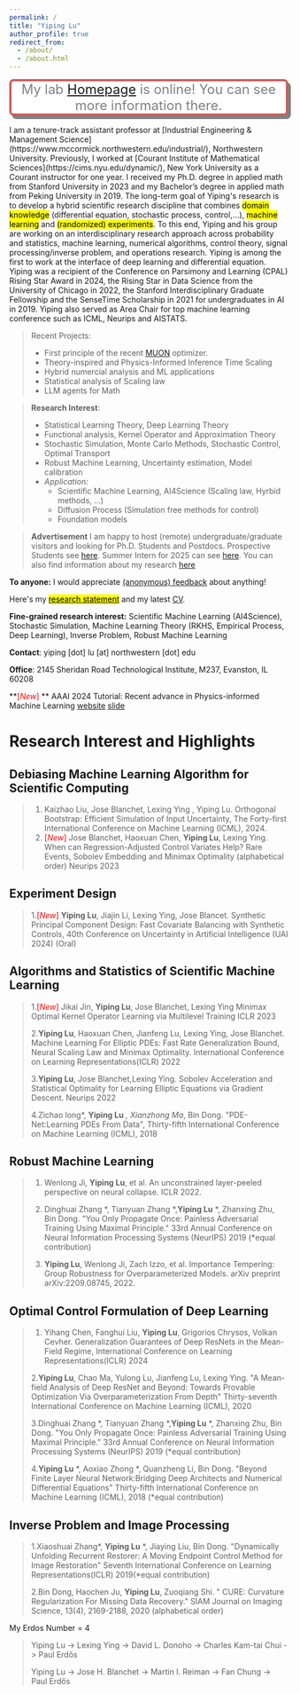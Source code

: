 ```yaml
---
permalink: /
title: "Yiping Lu"
author_profile: true
redirect_from: 
  - /about/
  - /about.html
---
```

<style>
#boxshadow {
    border: 4px solid purple;
    box-shadow: 5px 6px gray;
    border-radius: 2mm;
    background-color: white;
}

.half_highlight {
background: linear-gradient(to top, #F9E79F  50%, transparent 50%);
}

#boxshadow2 {
    border: 4px solid IndianRed;
    box-shadow: 5px 6px gray;
    border-radius: 2mm;
    background-color: white;
}
</style>

<div id="boxshadow2">
<center style="color: gray; font-size: 24px; font-family: -apple-system, BlinkMacSystemFont, 'Segoe UI', Roboto, Oxygen, Ubuntu, Cantarell, 'Open Sans', 'Helvetica Neue', sans-serif;">
My lab <a href="https://scale-lab-northwestern.github.io/">Homepage</a> is online! You can see more information there.
 </center>
</div>


<br/>
I am a tenure-track assistant professor at  [Industrial Engineering & Management Science](https://www.mccormick.northwestern.edu/industrial/), Northwestern University. Previously, I worked at [Courant Institute of Mathematical Sciences](https://cims.nyu.edu/dynamic/), New York University as a Courant instructor for one year. I received my Ph.D. degree in applied math from Stanford University in 2023 and my Bachelor’s degree in applied math from Peking University in 2019. The long-term goal of Yiping's research is to develop a hybrid scientific research discipline that combines <mark color='orange'>domain knowledge</mark> (differential equation, stochastic process, control,...), <mark color='orange'>machine learning</mark> and <mark color='orange'>(randomized) experiments</mark>. To this end, Yiping and his group are working on an interdisciplinary research approach across probability and statistics, machine learning, numerical algorithms, control theory, signal processing/inverse problem, and operations research. Yiping is among the first to work at the interface of deep learning and differential equation. Yiping was a recipient of the Conference on Parsimony and Learning (CPAL) Rising Star Award in 2024, the Rising Star in Data Science from the University of Chicago in 2022, the Stanford Interdisciplinary Graduate Fellowship and the SenseTime Scholarship in 2021 for undergraduates in AI in 2019. Yiping also served as Area Chair for top machine learning conference such as ICML, Neurips and AISTATS.

> Recent Projects:
> - First principle of the recent [MUON](https://github.com/MoonshotAI/Moonlight) optimizer.
> - Theory-inspired and Physics-Informed Inference Time Scaling
> - Hybrid numercial analysis and ML applications
> - Statistical analysis of Scaling law
> - LLM agents for Math 

> **Research Interest**:
> - Statistical Learning Theory, Deep Learning Theory
> - Functional analysis, Kernel Operator and Approximation Theory
> - Stochastic Simulation, Monte Carlo Methods, Stochastic Control, Optimal Transport
> - Robust Machine Learning, Uncertainty estimation, Model calibration
> - *Application:*
>   - Scientific Machine Learning, AI4Science  (Scaling law, Hyrbid methods, ...) 
>   - Diffusion Process (Simulation free methods for control)
>   - Foundation models

> **Advertisement** I am happy to host (remote) undergraduate/graduate visitors and looking for Ph.D. Students and Postdocs. Prospective Students see [here](https://2prime.github.io/students/). Summer Intern for 2025 can see [here](https://2prime.github.io/files/SummerIntern_Yiping.pdf). You can also find information about my research [here](https://2prime.github.io/research/) 

**To anyone:** I would appreciate [(anonymous) feedback](https://docs.google.com/forms/d/e/1FAIpQLScCWSzTQGMVKhxDVSiCopYD740Txm-cMoxIh-dg08FcRKT-8Q/viewform?usp=sf_link) about anything!



Here's my [<mark color='orange'>research statement</mark>](https://2prime.github.io/files/rs.pdf) and my latest [CV](https://www.overleaf.com/read/rmcykgwmwbcq#cbe18b).

**Fine-grained research interest:** Scientific Machine Learning (AI4Science), Stochastic Simulation, Machine Learning Theory (RKHS, Empirical Process, Deep Learning), Inverse Problem, Robust Machine Learning

**Contact**: yiping [dot] lu [at] northwestern [dot] edu

**Office**: 2145 Sheridan Road Technological Institute, M237, Evanston, IL 60208

**<font color='red'>[*New*]</font> ** AAAI 2024 Tutorial: Recent advance in Physics-informed Machine Learning  [website](https://sites.google.com/view/aaai-2024-tutorial-piml/) [slide](https://2prime.github.io/files/SML/piml_aaai.pdf)

# Research Interest and Highlights


## Debiasing Machine Learning Algorithm for Scientific Computing

> 1. Kaizhao Liu, Jose Blanchet, Lexing Ying , Yiping Lu. Orthogonal Bootstrap: Efficient Simulation of Input Uncertainty, The Forty-first International Conference on Machine Learning (ICML), 2024.
> 2. <font color='red'>[*New*]</font>  Jose Blanchet, Haoxuan Chen, **Yiping Lu**, Lexing Ying. When can Regression-Adjusted Control Variates Help? Rare Events, Sobolev Embedding and Minimax Optimality (alphabetical order) Neurips 2023

## Experiment Design

> 1.<font color='red'>[*New*]</font> **Yiping Lu**, Jiajin Li, Lexing Ying, Jose Blancet. Synthetic Principal Component Design: Fast Covariate Balancing with Synthetic Controls, 40th Conference on Uncertainty in Artificial Intelligence (UAI 2024) (Oral)

  
## Algorithms and Statistics of Scientific Machine Learning


>  1.<font color='red'>[*New*]</font> Jikai Jin, **Yiping Lu**, Jose Blanchet, Lexing Ying Minimax Optimal Kernel Operator Learning via Multilevel Training ICLR 2023
>   
>  2.**Yiping Lu**, Haoxuan Chen, Jianfeng Lu, Lexing Ying, Jose Blanchet. Machine Learning For Elliptic PDEs: Fast Rate Generalization Bound, Neural Scaling Law and Minimax Optimality. International Conference on Learning Representations(ICLR) 2022
>
>  3.**Yiping Lu**, Jose Blanchet,Lexing Ying. Sobolev Acceleration and Statistical Optimality for Learning Elliptic Equations via Gradient Descent. Neurips 2022
>  
>  4.Zichao long*, **Yiping Lu** *, Xianzhong Ma*, Bin Dong. "PDE-Net:Learning PDEs From Data", Thirty-fifth International Conference on Machine Learning (ICML), 2018

## Robust Machine Learning

>  1. Wenlong Ji, **Yiping Lu**, et al. An unconstrained layer-peeled perspective on neural collapse. ICLR 2022.
>
>  2. Dinghuai Zhang *, Tianyuan Zhang *,**Yiping Lu** *, Zhanxing Zhu, Bin Dong. "You Only Propagate Once: Painless Adversarial Training Using Maximal Principle." 33rd Annual Conference on Neural Information Processing Systems (NeurIPS) 2019 (*equal contribution) 
>  
>  3.  **Yiping Lu**, Wenlong Ji, Zach Izzo, et al. Importance Tempering: Group Robustness for Overparameterized Models. arXiv preprint arXiv:2209.08745, 2022.
 
## Optimal Control Formulation of Deep Learning


>  1. Yihang Chen, Fanghui Liu, **Yiping Lu**, Grigorios Chrysos, Volkan Cevher. Generalization Guarantees of Deep ResNets in the Mean-Field Regime, International Conference on Learning Representations(ICLR) 2024
>     
>  2.**Yiping Lu**, Chao Ma, Yulong Lu, Jianfeng Lu, Lexing Ying. "A Mean-field Analysis of Deep ResNet and Beyond: Towards Provable Optimization Via Overparameterization From Depth" Thirty-seventh International Conference on Machine Learning (ICML), 2020
>  
>  3.Dinghuai Zhang *, Tianyuan Zhang *,**Yiping Lu** *, Zhanxing Zhu, Bin Dong. "You Only Propagate Once: Painless Adversarial Training Using Maximal Principle." 33rd Annual Conference on Neural Information Processing Systems (NeurIPS) 2019 (*equal contribution) 
>  
>  4.**Yiping Lu** *, Aoxiao Zhong *, Quanzheng Li, Bin Dong. "Beyond Finite Layer Neural Network:Bridging Deep Architects and Numerical Differential Equations" Thirty-fifth International Conference on Machine Learning (ICML), 2018 (*equal contribution) 

## Inverse Problem and Image Processing


>  1.Xiaoshuai Zhang*, **Yiping Lu** *, Jiaying Liu, Bin Dong. "Dynamically Unfolding Recurrent Restorer: A Moving Endpoint Control Method for Image Restoration" Seventh International Conference on Learning Representations(ICLR) 2019(*equal contribution) 
> 
>  2.Bin Dong, Haochen Ju, **Yiping Lu**, Zuoqiang Shi. " CURE: Curvature Regularization For Missing Data Recovery." SIAM Journal on Imaging Science, 13(4), 2169-2188, 2020 (alphabetical order)




My Erdos Number = 4

> Yiping Lu -> Lexing Ying -> David L. Donoho -> Charles Kam-tai Chui -> Paul Erdős
> 
> Yiping Lu -> Jose H. Blanchet -> Martin I. Reiman -> Fan Chung -> Paul Erdős

<br> 
<br> 

